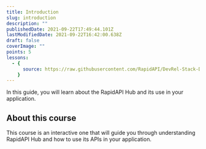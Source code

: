 ```yaml
---
title: Introduction
slug: introduction
description: ""
publishedDate: 2021-09-22T17:49:44.101Z
lastModifiedDate: 2021-09-22T16:42:00.638Z
draft: false
coverImage: ""
points: 5
lessons:
  - {
      source: https://raw.githubusercontent.com/RapidAPI/DevRel-Stack-Data/dev/learn/courses/learn-rapidapi-hub-consumer/modules/introduction/lessons/01-rapidapi-hub.md,
    }
---
```


<Lead>In this guide, you will learn about the RapidAPI Hub and its use in your application.</Lead>

## About this course

This course is an interactive one that will guide you through understanding RapidAPI Hub and how to use its APIs in your application.

